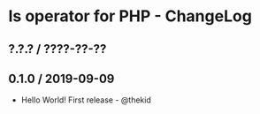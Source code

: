 Is operator for PHP - ChangeLog
===============================

## ?.?.? / ????-??-??

## 0.1.0 / 2019-09-09

* Hello World! First release - @thekid